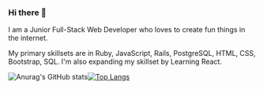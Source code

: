 ### Hi there 👋

I am a Junior Full-Stack Web Developer who loves to create fun things in the internet.

My primary skillsets are in Ruby, JavaScript, Rails, PostgreSQL, HTML, CSS, Bootstrap, SQL. I'm also expanding my skillset by Learning React. 

![Anurag's GitHub stats](https://github-readme-stats.vercel.app/api?username=r2inlondon&show_icons=true&theme=merko)[![Top Langs](https://github-readme-stats.vercel.app/api/top-langs/?username=r2inlondon&layout=compact&theme=merko)](https://github.com/r2inlondon/github-readme-stats)

